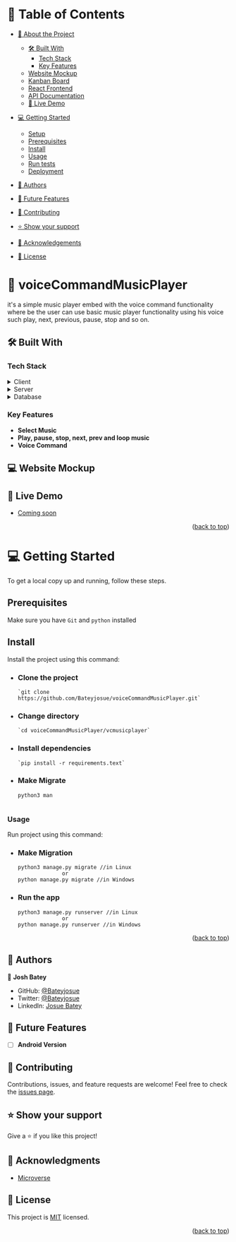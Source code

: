 <a name="readme-top"></a>
# 📗 Table of Contents

- [📖 About the Project](#about-project)
  - [🛠 Built With](#built-with)
    - [Tech Stack](#tech-stack)
    - [Key Features](#key-features)
  - [Website Mockup](#screenshots)
  - [Kanban Board](#kanban-board)
  - [React Frontend](#react-frontend)
  - [API Documentation](#api-docs)
  - [🚀 Live Demo](#live-demo)
  
- [💻 Getting Started](#getting-started)
  - [Setup](#setup)
  - [Prerequisites](#prerequisites)
  - [Install](#install)
  - [Usage](#usage)
  - [Run tests](#run-tests)
  - [Deployment](#triangular_flag_on_post-deployment)
- [👥 Authors](#authors)
- [🔭 Future Features](#future-features)
- [🤝 Contributing](#contributing)
- [⭐️ Show your support](#support)
- [🙏 Acknowledgements](#acknowledgements)
- [📝 License](#license)

<!-- PROJECT DESCRIPTION -->

# 📖 voiceCommandMusicPlayer <a name="about-project"></a>
it's a simple music player embed with the voice command functionality where be the user can use basic music player functionality using his voice such play, next, previous, pause, stop and so on.

## 🛠 Built With <a name="built-with"></a>

### Tech Stack <a name="tech-stack"></a>

<details>
  <summary>Client</summary>
  <ul>
    <li><a href="#">HTML</a></li>
    <li><a href="#">CSS</a></li>
    <li><a href="#">JavaScript</a></li>
  </ul>
</details>

<details>
  <summary>Server</summary>
  <ul>
    <li>Python</li>
    <li>Django</li>
  </ul>
</details>

<details>
<summary>Database</summary>
  <ul>
    <li>SQLite</li>
  </ul>
</details>

<!-- Features -->

### Key Features <a name="key-features"></a>

- **Select Music**
- **Play, pause, stop, next, prev and loop music**
- **Voice Command**

## 💻 Website Mockup <a name="screenshots"></a>

## 🚀 Live Demo <a name="live-demo"></a>

- [Coming soon]()


<p align="right">(<a href="#readme-top">back to top</a>)</p>

<!-- GETTING STARTED -->
# 💻 Getting Started <a name="getting-started"></a>

To get a local copy up and running, follow these steps.

## Prerequisites

Make sure you have `Git` and `python` installed

## Install

Install the project using this command:


- ### Clone the project

      `git clone https://github.com/Bateyjosue/voiceCommandMusicPlayer.git`

- ### Change directory

      `cd voiceCommandMusicPlayer/vcmusicplayer`

- ### Install dependencies
      `pip install -r requirements.text`

- ### Make Migrate
  ```
  python3 man


### Usage

Run project using this command:
- ### Make Migration

      python3 manage.py migrate //in Linux
                    or
      python manage.py migrate //in Windows

- ### Run the app

      python3 manage.py runserver //in Linux
                    or
      python manage.py runserver //in Windows


<p align="right">(<a href="#readme-top">back to top</a>)</p>

<!-- AUTHORS -->

## 👥 Authors <a name="authors"></a>

👤 **Josh Batey**

- GitHub: [@Bateyjosue](https://github.com/Bateyjosue)
- Twitter: [@Bateyjosue](https://twitter.com/Bateyjosue)
- LinkedIn: [Josue Batey](https://www.linkedin.com/in/josue-ishara/)
<!-- FUTURE FEATURES -->

## 🔭 Future Features <a name="future-features"></a>

- [ ]  **Android Version**

<!-- CONTRIBUTING -->

## 🤝 Contributing <a name="contributing"></a>

Contributions, issues, and feature requests are welcome!
Feel free to check the [issues page]().

<!-- SUPPORT -->

## ⭐️ Show your support <a name="support"></a>

Give a ⭐️ if you like this project!

<!-- ACKNOWLEDGEMENTS -->

## 🙏 Acknowledgments <a name="acknowledgements"></a>

- [Microverse](https://www.microverse.org/)

<!-- LICENSE -->

## 📝 License <a name="license"></a>

This project is [MIT](./MIT.md) licensed.

<p align="right">(<a href="#readme-top">back to top</a>)</p>
